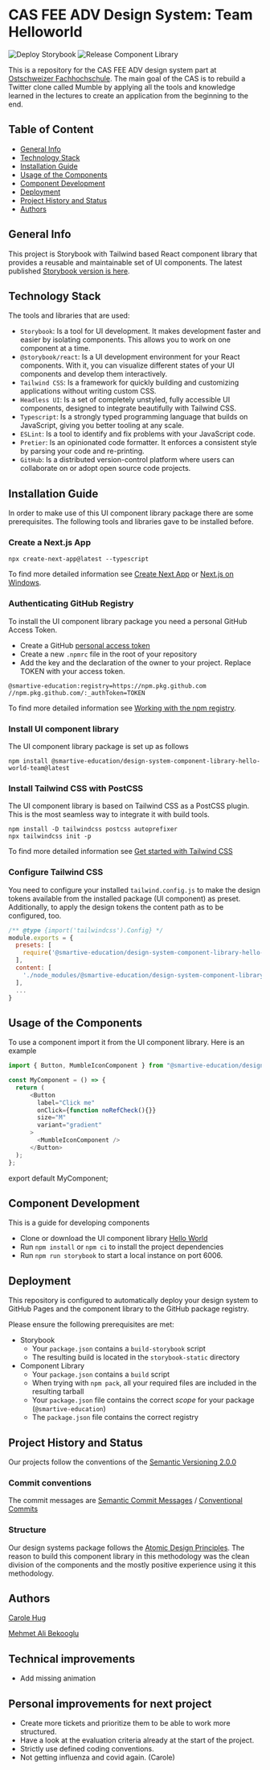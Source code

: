 # CAS FEE ADV Design System: Team Helloworld

![Deploy Storybook](https://github.com/smartive-education/design-system-component-library-helloworld/actions/workflows/storybook.yml/badge.svg)
![Release Component Library](https://github.com/smartive-education/design-system-component-library-helloworld/actions/workflows/release.yml/badge.svg)

This is a repository for the CAS FEE ADV design system part at [Ostschweizer Fachhochschule](https://www.ost.ch/de/weiterbildung/weiterbildungsangebot/informatik/software-engineering-testing/cas-frontend-engineering-advanced). 
The main goal of the CAS is to rebuild a Twitter clone called Mumble by applying all the tools and knowledge learned in the lectures to create 
an application from the beginning to the end.


## Table of Content
* [General Info](#general-info)
* [Technology Stack](#technology-stack)
* [Installation Guide](#installation-guide)
* [Usage of the Components](#usage-of-the-components)
* [Component Development](#component-development)
* [Deployment](#deployment)
* [Project History and Status](#project-history-and-status)
* [Authors](#authors)

## General Info

This project is Storybook with Tailwind based React component library that provides
a reusable and maintainable set of UI components. The latest published [ Storybook version is here](https://smartive-education.github.io/design-system-component-library-helloworld/?path=/story/design-tokens-branding-app-icon--page).

## Technology Stack

The tools and libraries that are used:
* `Storybook`: Is a tool for UI development. It makes development faster and easier by isolating components. This allows you to work on one component at a time.
* `@storybook/react`: Is a UI development environment for your React components. With it, you can visualize different states of your UI components and develop them interactively.
* `Tailwind CSS`: Is a framework for quickly building and customizing applications without writing custom CSS.
* `Headless UI`: Is a set of completely unstyled, fully accessible UI components, designed to integrate beautifully with Tailwind CSS.
* `Typescript`: Is a strongly typed programming language that builds on JavaScript, giving you better tooling at any scale.
* `ESLint`: Is a tool to identify and fix problems with your JavaScript code.
* `Pretier`: Is an opinionated code formatter. It enforces a consistent style by parsing your code and re-printing.
* `GitHub`: Is a distributed version-control platform where users can collaborate on or adopt open source code projects.


## Installation Guide

In order to make use of this UI component library package there are some prerequisites.
The following tools and libraries gave to be installed before.

### Create a Next.js App

```console
npx create-next-app@latest --typescript
```

To find more detailed information see [Create Next App](https://nextjs.org/docs/api-reference/create-next-app) or [Next.js on Windows](https://learn.microsoft.com/en-us/windows/dev-environment/javascript/nextjs-on-wsl).

### Authenticating GitHub Registry

To install the UI component library package you need a personal GitHub Access Token.

* Create a GitHub [personal access token](https://docs.github.com/en/authentication/keeping-your-account-and-data-secure/creating-a-personal-access-token)
* Create a new `.npmrc` file in the root of your repository
* Add the key and the declaration of the owner to your project. Replace TOKEN with your access token. 

```console
@smartive-education:registry=https://npm.pkg.github.com
//npm.pkg.github.com/:_authToken=TOKEN
```

To find more detailed information see [Working with the npm registry](https://docs.github.com/en/packages/working-with-a-github-packages-registry/working-with-the-npm-registry).

### Install UI component library 

The UI component library package is set up as follows

```console
npm install @smartive-education/design-system-component-library-hello-world-team@latest
```

### Install Tailwind CSS with PostCSS
The UI component library is based on Tailwind CSS as a PostCSS plugin. This is the most 
seamless way to integrate it with build tools. 

```console
npm install -D tailwindcss postcss autoprefixer
npx tailwindcss init -p
```
To find more detailed information see [Get started with Tailwind CSS](https://tailwindcss.com/docs/installation/using-postcss)

### Configure Tailwind CSS

You need to configure your installed `tailwind.config.js` to make the design tokens available from the installed package (UI component) as preset. 
Additionally, to apply the design tokens the content path as to be configured, too.

```javascript
/** @type {import('tailwindcss').Config} */
module.exports = {
  presets: [
    require('@smartive-education/design-system-component-library-hello-world-team/tailwind'),
  ],
  content: [
    './node_modules/@smartive-education/design-system-component-library-hello-world-team/dist/components/**/*.{js,ts,jsx,tsx}'
  ],
  ...
}
```

## Usage of the Components

To use a component import it from the UI component library. Here is an example

```javascript
import { Button, MumbleIconComponent } from "@smartive-education/design-system-component-library-hello-world-team";

const MyComponent = () => {
  return (
      <Button
        label="Click me"
        onClick={function noRefCheck(){}}
        size="M"
        variant="gradient"
      >
        <MumbleIconComponent />
      </Button>
  );
};
```

export default MyComponent;

## Component Development 

This is a guide for developing components 
* Clone or download the UI component library [Hello World](https://github.com/smartive-education/design-system-component-library-helloworld)
* Run `npm install` or `npm ci` to install the project dependencies
* Run `npm run storybook` to start a local instance on port 6006.

## Deployment

This repository is configured to automatically deploy your design system
to GitHub Pages and the component library to the GitHub package registry.

Please ensure the following prerequisites are met:

- Storybook
  - Your `package.json` contains a `build-storybook` script
  - The resulting build is located in the `storybook-static` directory
- Component Library
  - Your `package.json` contains a `build` script
  - When trying with `npm pack`, all your required files are included in the resulting tarball
  - Your `package.json` file contains the correct _scope_ for your package (`@smartive-education`)
  - The `package.json` file contains the correct registry

## Project History and Status

Our projects follow the conventions of the [Semantic Versioning  2.0.0](https://semver.org/)

### Commit conventions

The commit messages are [Semantic Commit Messages](https://gist.github.com/joshbuchea/6f47e86d2510bce28f8e7f42ae84c716) / [Conventional Commits](https://www.conventionalcommits.org/en/v1.0.0/#summary)

### Structure

Our design systems package follows the [Atomic Design Principles](https://xd.adobe.com/ideas/process/ui-design/atomic-design-principles-methodology-101/).
The reason to build this component library in this methodology was the clean division of the components and
the mostly positive experience using it this methodology.


## Authors
[Carole Hug](https://github.com/CaroleHug)

[Mehmet Ali Bekooglu](https://github.com/malib)

## Technical improvements
- Add missing animation

## Personal improvements for next project
- Create more tickets and prioritize them to be able to work more structured.
- Have a look at the evaluation criteria already at the start of the project.
- Strictly use defined coding conventions.  
- Not getting influenza and covid again. (Carole)
